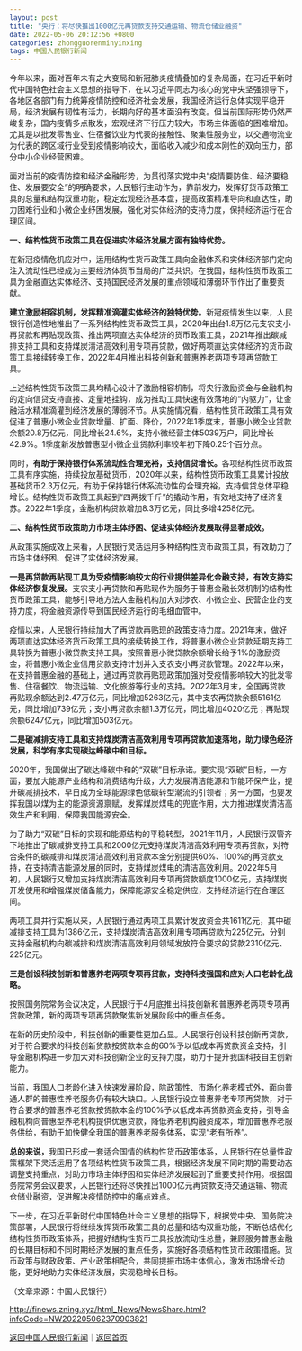 ```yaml
---
layout: post
title: "央行：将尽快推出1000亿元再贷款支持交通运输、物流仓储业融资"
date: 2022-05-06 20:12:56 +0800
categories: zhongguorenminyinxing
tags: 中国人民银行新闻
---
```

<p>今年以来，面对百年未有之大变局和新冠肺炎疫情叠加的复杂局面，在习近平新时代中国特色社会主义思想的指导下，在以习近平同志为核心的党中央坚强领导下，各地区各部门有力统筹疫情防控和经济社会发展，我国经济运行总体实现平稳开局，经济发展有韧性有活力，长期向好的基本面没有改变。但当前国际形势仍然严峻复杂，国内疫情多点散发，宏观经济下行压力较大，市场主体面临的困难增加。尤其是以批发零售业、住宿餐饮业为代表的接触性、聚集性服务业，以交通物流业为代表的跨区域行业受到疫情影响较大，面临收入减少和成本刚性的双向压力，部分中小企业经营困难。</p><p>面对当前的疫情防控和经济金融形势，为贯彻落实党中央“疫情要防住、经济要稳住、发展要安全”的明确要求，人民银行主动作为，靠前发力，发挥好货币政策工具的总量和结构双重功能，稳定宏观经济基本盘，提高政策精准导向和直达性，助力困难行业和小微企业纾困发展，强化对实体经济的支持力度，保持经济运行在合理区间。</p><p><strong>一、结构性货币政策工具在促进实体经济发展方面有独特优势。</strong></p><p>在新冠疫情危机应对中，运用结构性货币政策工具向金融体系和实体经济部门定向注入流动性已经成为主要经济体货币当局的广泛共识。在我国，结构性货币政策工具为金融直达实体经济、支持国民经济发展的重点领域和薄弱环节作出了重要贡献。</p><p><strong>建立激励相容机制，发挥精准滴灌实体经济的独特优势。</strong>新冠疫情发生以来，人民银行创造性地推出了一系列结构性货币政策工具，2020年出台1.8万亿元支农支小再贷款和再贴现政策、推出两项直达实体经济的货币政策工具，2021年推出碳减排支持工具和支持煤炭清洁高效利用专项再贷款，做好两项直达实体经济的货币政策工具接续转换工作，2022年4月推出科技创新和普惠养老两项专项再贷款工具。</p><p>上述结构性货币政策工具均精心设计了激励相容机制，将央行激励资金与金融机构的定向信贷支持直接、定量地挂钩，成为推动工具快速有效落地的“内驱力”，让金融活水精准滴灌到经济发展的薄弱环节。从实施情况看，结构性货币政策工具有效促进了普惠小微企业贷款增量、扩面、降价，2022年1季度末，普惠小微企业贷款余额20.8万亿元，同比增长24.6%，支持小微经营主体5039万户，同比增长42.9%。1季度新发放普惠型小微企业贷款利率较年初下降0.25个百分点。</p><p>同时，<strong>有助于保持银行体系流动性合理充裕，支持信贷增长。</strong>各项结构性货币政策工具有序实施，持续投放基础货币，2020年以来，结构性货币政策工具累计投放基础货币2.3万亿元，有助于保持银行体系流动性的合理充裕，支持信贷总体平稳增长。结构性货币政策工具起到“四两拨千斤”的撬动作用，有效地支持了经济复苏。2022年1季度，金融机构贷款增加8.3万亿元，同比多增4258亿元。</p><p><strong>二、结构性货币政策助力市场主体纾困、促进实体经济发展取得显著成效。</strong></p><p>从政策实施成效上来看，人民银行灵活运用多种结构性货币政策工具，有效助力了市场主体纾困、促进了实体经济发展。</p><p><strong>一是再贷款再贴现工具为受疫情影响较大的行业提供差异化金融支持，有效支持实体经济恢复发展。</strong>支农支小再贷款和再贴现作为服务于普惠金融长效机制的结构性货币政策工具，能够引导地方法人金融机构加大对涉农、小微企业、民营企业的支持力度，将金融资源传导到国民经济运行的毛细血管中。</p><p>疫情以来，人民银行持续加大了再贷款再贴现的政策支持力度。2021年末，做好两项直达实体经济货币政策工具的接续转换工作，将普惠小微企业贷款延期支持工具转换为普惠小微贷款支持工具，按照普惠小微贷款余额增长给予1%的激励资金，将普惠小微企业信用贷款支持计划并入支农支小再贷款管理。2022年以来，在支持普惠金融的基础上，通过再贷款再贴现政策加强对受疫情影响较大的批发零售、住宿餐饮、物流运输、文化旅游等行业的支持。2022年3月末，全国再贷款再贴现余额达到2.47万亿元，同比增加5263亿元，其中支农再贷款余额5161亿元，同比增加739亿元；支小再贷款余额1.3万亿元，同比增加4020亿元；再贴现余额6247亿元，同比增加503亿元。</p><p><strong>二是碳减排支持工具和支持煤炭清洁高效利用专项再贷款加速落地，助力绿色经济发展，科学有序实现碳达峰碳中和目标。</strong></p><p>2020年，我国做出了碳达峰碳中和的“双碳”目标承诺。要实现“双碳”目标，一方面，要加大能源产业结构和消费结构升级，大力发展清洁能源和节能环保产业，提升碳减排技术，早日成为全球能源绿色低碳转型潮流的引领者；另一方面，也要发挥我国以煤为主的能源资源禀赋，发挥煤炭煤电的兜底作用，大力推进煤炭清洁高效生产和利用，保障我国能源安全。</p><p>为了助力“双碳”目标的实现和能源结构的平稳转型，2021年11月，人民银行双管齐下地推出了碳减排支持工具和2000亿元支持煤炭清洁高效利用专项再贷款，对符合条件的碳减排和煤炭清洁高效利用贷款本金分别提供60%、100%的再贷款支持，在支持清洁能源发展的同时，支持煤炭煤电的清洁高效利用。2022年5月初，人民银行又增加支持煤炭清洁高效利用专项再贷款额度1000亿元，支持煤炭开发使用和增强煤炭储备能力，保障能源安全稳定供应，支持经济运行在合理区间。</p><p>两项工具并行实施以来，人民银行通过两项工具累计发放资金共1611亿元，其中碳减排支持工具为1386亿元，支持煤炭清洁高效利用专项再贷款为225亿元，分别支持金融机构向碳减排和煤炭清洁高效利用领域发放符合要求的贷款2310亿元、225亿元。</p><p><strong>三是创设科技创新和普惠养老两项专项再贷款，支持科技强国和应对人口老龄化战略。</strong></p><p>按照国务院常务会议决定，人民银行于4月底推出科技创新和普惠养老两项专项再贷款政策，新的两项专项再贷款聚焦新发展阶段中的重点任务。</p><p>在新的历史阶段中，科技创新的重要性更加凸显。人民银行创设科技创新再贷款，对于符合要求的科技创新贷款按贷款本金的60%予以低成本再贷款资金支持，引导金融机构进一步加大对科技创新企业的支持力度，助力于提升我国科技自主创新能力。</p><p>当前，我国人口老龄化进入快速发展阶段，除政策性、市场化养老模式外，面向普通人群的普惠性养老服务仍有较大缺口。人民银行设立普惠养老专项再贷款，对于符合要求的普惠养老贷款按贷款本金的100%予以低成本再贷款资金支持，引导金融机构向普惠型养老机构提供优惠贷款，降低养老机构融资成本，增加普惠养老服务供给，有助于加快健全我国的普惠养老服务体系，实现“老有所养”。</p><p><strong>总的来说，</strong>我国已形成一套适合国情的结构性货币政策体系，人民银行在总量性政策框架下灵活运用了各项结构性货币政策工具，根据经济发展不同时期的需要动态调整支持重点，对助力市场主体纾困和实体经济发展起到了重要支持作用。根据国务院常务会议要求，人民银行还将尽快推出1000亿元再贷款支持交通运输、物流仓储业融资，促进解决疫情防控中的痛点难点。</p><p>下一步，在习近平新时代中国特色社会主义思想的指导下，根据党中央、国务院决策部署，人民银行将继续发挥货币政策工具的总量和结构双重功能，不断总结优化结构性货币政策体系，把握好结构性货币工具投放流动性总量，兼顾服务普惠金融的长期目标和不同时期经济发展的重点任务，实施好各项结构性货币政策措施。货币政策与财政政策、产业政策相配合，共同提振市场主体信心，激发市场增长动能，更好地助力实体经济发展，实现稳增长目标。</p><p class="em_media">（文章来源：中国人民银行）</p>

<http://finews.zning.xyz/html_News/NewsShare.html?infoCode=NW202205062370903821>

[返回中国人民银行新闻](//finews.withounder.com/category/zhongguorenminyinxing.html)｜[返回首页](//finews.withounder.com/)
